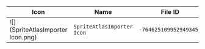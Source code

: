 | Icon | Name | File ID |
| ---  | ---  | ---     |
| ![](SpriteAtlasImporter Icon.png) | `SpriteAtlasImporter Icon` | `-7646251099529493452` |
